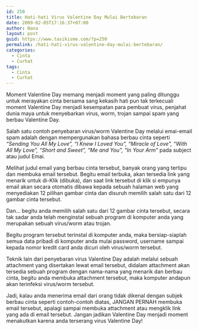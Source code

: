 ```yaml
---
id: 250
title: Hati-hati Virus Valentine Day Mulai Bertebaran
date: 2009-02-05T17:16:37+07:00
author: Nana
layout: post
guid: https://www.tasikisme.com/?p=250
permalink: /hati-hati-virus-valentine-day-mulai-bertebaran/
categories:
  - Cinta
  - Curhat
tags:
  - Cinta
  - Curhat
---
```

Moment Valentine Day memang menjadi moment yang paling ditunggu untuk merayakan cinta bersama sang kekasih hati pun tak terkecuali moment Valentine Day menjadi kesempatan para pembuat virus, penjahat dunia maya untuk menyebarkan virus, worm, trojan sampai spam yang berbau Valentine Day.

Salah satu contoh penyebaran virus/worm Valentine Day melalui emai-email spam adalah dengan mempergunakan bahasa berbau cinta seperti _“Sending You All My Love”, “I Knew I Loved You”, “Miracle of Love”, “With All My Love”, “Short and Sweet”, “Me and You”, “In Your Arm”_ pada subject atau judul Emai.

Melihat judul email yang berbau cinta tersebut, banyak orang yang tertipu dan membuka email tersebut. Begitu email terbuka, akan tersedia link yang menarik untuk di-Klik (dibuka), dan saat link tersebut di klik si empunya email akan secara otomatis dibawa kepada sebuah halaman web yang menyediakan 12 pilihan gambar cinta dan disuruh memilih salah satu dari 12 gambar cinta tersebut.

Dan… begitu anda memilih salah satu dari 12 gambar cinta tersebut, secara tak sadar anda telah menginstal sebuah program di komputer anda yang merupakan sebuah virus/worm atau trojan.

Begitu program tersebut terinstal di komputer anda, maka bersiap-siaplah semua data pribadi di komputer anda mulai password, username sampai kepada nomor kredit card anda dicuri oleh virus/worm tersebut.

Teknik lain dari penyebaran virus Valentine Day adalah melalui sebuah attachment yang disertakan lewat email tersebut, didalam attachment akan tersedia sebuah program dengan nama-nama yang menarik dan berbau cinta, begitu anda membuka attachment tersebut, maka komputer andapun akan terinfeksi virus/worm tersebut.

Jadi, kalau anda menerima email dari orang tidak dikenal dengan subjek berbau cinta seperti contoh-contoh diatas, JANGAN PERNAH membuka email tersebut, apalagi sampai membuka attachment atau mengklik link yang ada di email tersebut. Jangan jadikan Valentine Day menjadi moment menakutkan karena anda terserang virus Valentine Day!